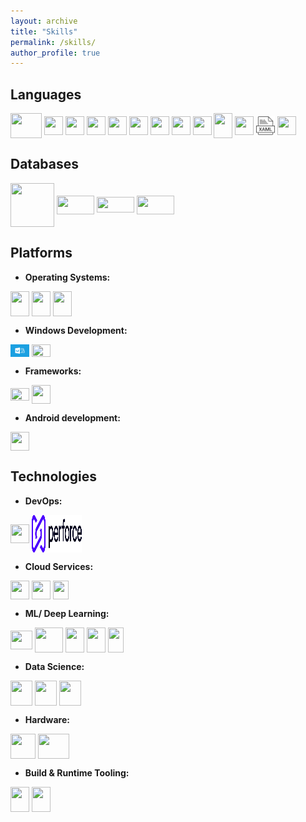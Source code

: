 ```yaml
---
layout: archive
title: "Skills"
permalink: /skills/
author_profile: true
---
```


## Languages ##
<!-- - Go, C++, C, C#, Python, Java, JavaScript, Scala, TypeScript, Prolog, CSS, XAML, HTML -->
<span title="Go">
    <img src="https://cdn.jsdelivr.net/gh/devicons/devicon/icons/go/go-original-wordmark.svg" width="50" height="40" style="vertical-align: middle;"/>
</span>
<span title="C++">
    <img src="https://cdn.jsdelivr.net/gh/devicons/devicon/icons/cplusplus/cplusplus-original.svg" width="30" height="30" style="vertical-align: middle;"/>
</span>
<span title="JavaScript">
    <img src="https://cdn.jsdelivr.net/gh/devicons/devicon/icons/javascript/javascript-original.svg" width="30" height="30" style="vertical-align: middle;"/>
</span>
<span title="C">
    <img src="https://cdn.jsdelivr.net/gh/devicons/devicon/icons/c/c-original.svg" width="30" height="30" style="vertical-align: middle;"/>
</span>
<span title="Java">
    <img src="https://cdn.jsdelivr.net/gh/devicons/devicon/icons/java/java-original.svg" width="30" height="30" style="vertical-align: middle;"/>
</span>
<span title="C#">
    <img src="https://cdn.jsdelivr.net/gh/devicons/devicon/icons/csharp/csharp-original.svg" width="30" height="30" style="vertical-align: middle;"/>
</span>
<span title="Python">
    <img src="https://cdn.jsdelivr.net/gh/devicons/devicon/icons/python/python-original.svg" width="30" height="30" style="vertical-align: middle;"/>
</span>
<span title="Scala">
    <img src="https://cdn.jsdelivr.net/gh/devicons/devicon/icons/scala/scala-original.svg" width="30" height="30" style="vertical-align: middle;"/>
</span>
<span title="TypeScript">
    <img src="https://cdn.jsdelivr.net/gh/devicons/devicon/icons/typescript/typescript-original.svg" width="30" height="30" style="vertical-align: middle;"/>
</span>
<span title="Prolog">
    <img src="https://cdn.jsdelivr.net/gh/devicons/devicon@latest/icons/prolog/prolog-original.svg" width="30" height="40" style="vertical-align: middle;"/>
</span>
<span title="HTML">
    <img src="https://cdn.jsdelivr.net/gh/devicons/devicon/icons/html5/html5-original.svg" width="30" height="30" style="vertical-align: middle;"/>
</span>
<span title="XAML">
    <img src="/assets/xaml.png" width="30" height="30" style="vertical-align: middle;"/>
</span>
<span title="CSS">
    <img src="https://cdn.jsdelivr.net/gh/devicons/devicon/icons/css3/css3-original.svg" width="30" height="30" style="vertical-align: middle;"/>
</span>

## Databases ##
<!-- - Oracle, MySQL, MongoDB, SQLite -->
<span title="Oracle">
    <img src="https://cdn.jsdelivr.net/gh/devicons/devicon/icons/oracle/oracle-original.svg" width="70" height="70" style="vertical-align: middle;"/>
</span>
<span title="MySQL">
    <img src="https://cdn.jsdelivr.net/gh/devicons/devicon/icons/mysql/mysql-original-wordmark.svg" width="60" height="30" style="vertical-align: middle;"/>
</span>
<span title="MongoDB">
    <img src="https://cdn.jsdelivr.net/gh/devicons/devicon/icons/mongodb/mongodb-original-wordmark.svg" width="60" height="25" style="vertical-align: middle;"/>
</span>
<span title="SQLite">
    <img src="https://cdn.jsdelivr.net/gh/devicons/devicon/icons/sqlite/sqlite-original-wordmark.svg" width="60" height="30" style="vertical-align: middle;"/>
</span>

## Platforms ##
- **Operating Systems:**
<span title="Linux">
    <img src="https://cdn.jsdelivr.net/gh/devicons/devicon@latest/icons/linux/linux-original.svg" width="30" height="40" style="vertical-align: middle;">
</span>
<span title="Unix">
    <img src="https://cdn.jsdelivr.net/gh/devicons/devicon@latest/icons/unix/unix-original.svg" width="30" height="40" style="vertical-align: middle;">
</span>
<span title="Windows">
    <img src="https://cdn.jsdelivr.net/gh/devicons/devicon@latest/icons/windows11/windows11-original.svg" width="30" height="40" style="vertical-align: middle;">
</span>

- **Windows Development:** 
<span title="UWP">
    <img src="/assets/uwp.jpg" width="30" height="20" style="vertical-align: middle;" />
</span>
<span title=".NET">
    <img src="https://cdn.jsdelivr.net/gh/devicons/devicon/icons/dot-net/dot-net-original-wordmark.svg" width="30" height="20" style="vertical-align: middle;"/>
</span>

- **Frameworks:**
<span title="Django">
    <img src="https://cdn.jsdelivr.net/gh/devicons/devicon@latest/icons/django/django-plain.svg" width="30" height="20" style="vertical-align: middle;"/>
</span>
<span title="React JS">
    <img src="https://cdn.jsdelivr.net/gh/devicons/devicon/icons/react/react-original.svg" width="30" height="30" style="vertical-align: middle;"/>
</span>

- **Android development:**
<span title="Android Native">
    <img src="https://cdn.jsdelivr.net/gh/devicons/devicon/icons/android/android-original.svg" width="30" height="30" style="vertical-align: middle;">
</span>

## Technologies ##
- **DevOps:**
<span title="Git">
    <img src="https://cdn.jsdelivr.net/gh/devicons/devicon@latest/icons/git/git-original.svg" width="30" height="30" style="vertical-align: middle;">
</span>
<span title="Perforce">
    <img src="/assets/perforce.svg" width="80" height="60" style="vertical-align: middle;">
</span>

- **Cloud Services:**
<span title="Firebase">
    <img src="https://cdn.jsdelivr.net/gh/devicons/devicon@latest/icons/firebase/firebase-original.svg" width="30" height="30" style="vertical-align: middle;">
</span>
<span title="Google Cloud">
    <img src="https://cdn.jsdelivr.net/gh/devicons/devicon@latest/icons/googlecloud/googlecloud-original.svg" width="30" height="30" style="vertical-align: middle;">
</span>
<span title="Azure">
    <img src="https://cdn.jsdelivr.net/gh/devicons/devicon@latest/icons/azure/azure-original.svg" width="25" height="30" style="vertical-align: middle;">
</span>

- **ML/ Deep Learning:** 
<span title="Jupyter Notebook">
    <img src="https://cdn.jsdelivr.net/gh/devicons/devicon@latest/icons/jupyter/jupyter-original-wordmark.svg" width="35" height="30" style="vertical-align: middle;">
</span>
<span title="scikit-learn">
    <img src="https://cdn.jsdelivr.net/gh/devicons/devicon@latest/icons/scikitlearn/scikitlearn-original.svg" width="45" height="40" style="vertical-align: middle;">
</span>
<span title="TensorFlow">
    <img src="https://cdn.jsdelivr.net/gh/devicons/devicon@latest/icons/tensorflow/tensorflow-original.svg" width="30" height="40" style="vertical-align: middle;">
</span>
<span title="PyTorch">
    <img src="https://cdn.jsdelivr.net/gh/devicons/devicon@latest/icons/pytorch/pytorch-original.svg" width="30" height="40" style="vertical-align: middle;">
</span>
<span title="Keras">
    <img src="https://cdn.jsdelivr.net/gh/devicons/devicon@latest/icons/keras/keras-original.svg" width="25" height="40" style="vertical-align: middle;">
</span>

- **Data Science:**
<span title="NumPy">
    <img src="https://cdn.jsdelivr.net/gh/devicons/devicon@latest/icons/numpy/numpy-original.svg" width="35" height="40" style="vertical-align: middle;">
</span>
<span title="Pandas">
    <img src="https://cdn.jsdelivr.net/gh/devicons/devicon@latest/icons/pandas/pandas-original-wordmark.svg" width="35" height="40" style="vertical-align: middle;">
</span>
<span title="Matplotlib">
    <img src="https://cdn.jsdelivr.net/gh/devicons/devicon@latest/icons/matplotlib/matplotlib-original.svg" width="35" height="40" style="vertical-align: middle;">
</span>

- **Hardware:**
<span title="Raspberry Pi">
    <img src="https://cdn.jsdelivr.net/gh/devicons/devicon@latest/icons/raspberrypi/raspberrypi-original.svg" width="40" height="40" style="vertical-align: middle;">
</span>
<span title="Arduino">
    <img src="https://cdn.jsdelivr.net/gh/devicons/devicon@latest/icons/arduino/arduino-original.svg" width="50" height="40" style="vertical-align: middle;">
</span>

- **Build & Runtime Tooling:**
<span title="WebAssembly">
    <img src="https://cdn.jsdelivr.net/gh/devicons/devicon@latest/icons/wasm/wasm-original.svg" width="30" height="40" style="vertical-align: middle;">
</span>
<span title="CMake">
    <img src="https://cdn.jsdelivr.net/gh/devicons/devicon@latest/icons/cmake/cmake-original.svg" width="30" height="40" style="vertical-align: middle;">
</span>